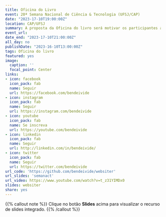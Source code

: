 ```yaml
---
title: Oficina do Livro
event: 20ª Semana Nacional de Ciência & Tecnologia (UFSJ/CAP)
date: "2023-17-10T19:00:00Z"
location: CAP/UFSJ
summary: A proposta da Oficina do livro será motivar os participantes ao desenvolvimento do livro físico. Mostraremos etapas de como desenvolver um livro, e ao final, faremos um acabamento de capa dura para um livro físico.
event_url: 
date_end: "2023-17-10T21:00:00Z"
all_day: no
publishDate: "2023-16-10T13:00:00Z"
tags: Oficina do livro
featured: yes
image:
  caption: ''
  focal_point: Center
links:
- icon: facebook
  icon_pack: fab
  name: Seguir
  url: https://facebook.com/bendeivide
- icon: instagram
  icon_pack: fab
  name: Seguir
  url: https://instagram.com/bendeivide
- icon: youtube
  icon_pack: fab
  name: Se inscreva
  url: https://youtube.com/bendeivide
- icon: linkedin
  icon_pack: fab
  name: Seguir
  url: http://linkedin.com/in/bendeivide/
- icon: twitter
  icon_pack: fab
  name: Seguir
  url: https://twitter.com/bendeivide
url_code: 'https://github.com/bendeivide/websiter'
url_slides: 'semanact'
url_video: https://www.youtube.com/watch?v=t_z31YIMDx0
slides: websiter
share: yes
---
```


{{% callout note %}}
Clique no botão **Slides** acima para visualizar o recurso de slides integrado.
{{% /callout %}}


